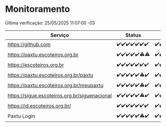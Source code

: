 # Monitoramento

Última verificação: 25/05/2025 11:07:00 -03

|Serviço|Status|Últimas 24h|
|---|---|---|
|https://github.com|<span title="2025-05-18: OK=23">✔️</span><span title="2025-05-19: OK=23">✔️</span><span title="2025-05-20: OK=23">✔️</span><span title="2025-05-21: OK=23">✔️</span><span title="2025-05-22: OK=23">✔️</span><span title="2025-05-23: OK=23">✔️</span><span title="2025-05-24: OK=13">✔️</span>|<span title="24/05/2025 11:07:00 -03 : 200">✔️</span><span title="24/05/2025 12:07:00 -03 : 200">✔️</span><span title="24/05/2025 13:09:00 -03 : 200">✔️</span><span title="24/05/2025 14:07:00 -03 : 200">✔️</span><span title="24/05/2025 15:11:00 -03 : 200">✔️</span><span title="24/05/2025 16:06:00 -03 : 200">✔️</span><span title="24/05/2025 17:09:00 -03 : 200">✔️</span><span title="24/05/2025 18:07:00 -03 : 200">✔️</span><span title="24/05/2025 19:08:00 -03 : 200">✔️</span><span title="24/05/2025 20:08:00 -03 : 200">✔️</span><span title="24/05/2025 21:53:00 -03 : 200">✔️</span><span title="24/05/2025 23:43:00 -03 : 200">✔️</span><span title="25/05/2025 00:41:00 -03 : 200">✔️</span><span title="25/05/2025 01:16:00 -03 : 200">✔️</span><span title="25/05/2025 02:09:00 -03 : 200">✔️</span><span title="25/05/2025 03:12:00 -03 : 200">✔️</span><span title="25/05/2025 04:08:00 -03 : 200">✔️</span><span title="25/05/2025 05:11:00 -03 : 200">✔️</span><span title="25/05/2025 06:08:00 -03 : 200">✔️</span><span title="25/05/2025 07:08:00 -03 : 200">✔️</span><span title="25/05/2025 08:06:00 -03 : 200">✔️</span><span title="25/05/2025 09:15:00 -03 : 200">✔️</span><span title="25/05/2025 10:17:00 -03 : 200">✔️</span><span title="25/05/2025 11:07:00 -03 : 200">✔️</span>|
|https://paxtu.escoteiros.org.br|<span title="2025-05-18: OK=23">✔️</span><span title="2025-05-19: OK=23">✔️</span><span title="2025-05-20: OK=23">✔️</span><span title="2025-05-21: OK=23">✔️</span><span title="2025-05-22: OK=23">✔️</span><span title="2025-05-23: OK=22, Falhas=1">⚠️</span><span title="2025-05-24: OK=12, Falhas=1">⚠️</span>|<span title="24/05/2025 11:07:00 -03 : 200">✔️</span><span title="24/05/2025 12:07:00 -03 : 200">✔️</span><span title="24/05/2025 13:09:00 -03 : 200">✔️</span><span title="24/05/2025 14:07:00 -03 : 200">✔️</span><span title="24/05/2025 15:11:00 -03 : 200">✔️</span><span title="24/05/2025 16:06:00 -03 : 200">✔️</span><span title="24/05/2025 17:09:00 -03 : 200">✔️</span><span title="24/05/2025 18:07:00 -03 : 200">✔️</span><span title="24/05/2025 19:08:00 -03 : 200">✔️</span><span title="24/05/2025 20:08:00 -03 : 200">✔️</span><span title="24/05/2025 21:53:00 -03 : 200">✔️</span><span title="24/05/2025 23:43:00 -03 : 200">✔️</span><span title="25/05/2025 00:41:00 -03 : 200">✔️</span><span title="25/05/2025 01:16:00 -03 : 200">✔️</span><span title="25/05/2025 02:09:00 -03 : 200">✔️</span><span title="25/05/2025 03:12:00 -03 : 200">✔️</span><span title="25/05/2025 04:08:00 -03 : 200">✔️</span><span title="25/05/2025 05:11:00 -03 : 200">✔️</span><span title="25/05/2025 06:08:00 -03 : 200">✔️</span><span title="25/05/2025 07:08:00 -03 : 200">✔️</span><span title="25/05/2025 08:06:00 -03 : 200">✔️</span><span title="25/05/2025 09:15:00 -03 : 200">✔️</span><span title="25/05/2025 10:17:00 -03 : 200">✔️</span><span title="25/05/2025 11:07:00 -03 : 200">✔️</span>|
|https://escoteiros.org.br|<span title="2025-05-18: OK=23">✔️</span><span title="2025-05-19: OK=23">✔️</span><span title="2025-05-20: OK=23">✔️</span><span title="2025-05-21: OK=23">✔️</span><span title="2025-05-22: OK=23">✔️</span><span title="2025-05-23: OK=23">✔️</span><span title="2025-05-24: OK=13">✔️</span>|<span title="24/05/2025 11:07:00 -03 : 200">✔️</span><span title="24/05/2025 12:07:00 -03 : 200">✔️</span><span title="24/05/2025 13:09:00 -03 : 200">✔️</span><span title="24/05/2025 14:07:00 -03 : 200">✔️</span><span title="24/05/2025 15:11:00 -03 : 200">✔️</span><span title="24/05/2025 16:06:00 -03 : 200">✔️</span><span title="24/05/2025 17:09:00 -03 : 200">✔️</span><span title="24/05/2025 18:07:00 -03 : 200">✔️</span><span title="24/05/2025 19:08:00 -03 : 200">✔️</span><span title="24/05/2025 20:08:00 -03 : 200">✔️</span><span title="24/05/2025 21:53:00 -03 : 200">✔️</span><span title="24/05/2025 23:43:00 -03 : 200">✔️</span><span title="25/05/2025 00:41:00 -03 : 200">✔️</span><span title="25/05/2025 01:16:00 -03 : 200">✔️</span><span title="25/05/2025 02:09:00 -03 : 200">✔️</span><span title="25/05/2025 03:12:00 -03 : 200">✔️</span><span title="25/05/2025 04:08:00 -03 : 200">✔️</span><span title="25/05/2025 05:11:00 -03 : 200">✔️</span><span title="25/05/2025 06:08:00 -03 : 200">✔️</span><span title="25/05/2025 07:08:00 -03 : 200">✔️</span><span title="25/05/2025 08:06:00 -03 : 200">✔️</span><span title="25/05/2025 09:15:00 -03 : 200">✔️</span><span title="25/05/2025 10:17:00 -03 : 200">✔️</span><span title="25/05/2025 11:07:00 -03 : 200">✔️</span>|
|https://paxtu.escoteiros.org.br/paxtu|<span title="2025-05-18: OK=23">✔️</span><span title="2025-05-19: OK=23">✔️</span><span title="2025-05-20: OK=23">✔️</span><span title="2025-05-21: OK=23">✔️</span><span title="2025-05-22: OK=23">✔️</span><span title="2025-05-23: OK=22, Falhas=1">⚠️</span><span title="2025-05-24: OK=13">✔️</span>|<span title="24/05/2025 11:07:00 -03 : 200">✔️</span><span title="24/05/2025 12:07:00 -03 : 200">✔️</span><span title="24/05/2025 13:09:00 -03 : 200">✔️</span><span title="24/05/2025 14:07:00 -03 : 200">✔️</span><span title="24/05/2025 15:11:00 -03 : 200">✔️</span><span title="24/05/2025 16:06:00 -03 : 200">✔️</span><span title="24/05/2025 17:09:00 -03 : 200">✔️</span><span title="24/05/2025 18:07:00 -03 : 200">✔️</span><span title="24/05/2025 19:08:00 -03 : 200">✔️</span><span title="24/05/2025 20:08:00 -03 : 200">✔️</span><span title="24/05/2025 21:53:00 -03 : 200">✔️</span><span title="24/05/2025 23:43:00 -03 : 200">✔️</span><span title="25/05/2025 00:41:00 -03 : 200">✔️</span><span title="25/05/2025 01:16:00 -03 : 200">✔️</span><span title="25/05/2025 02:09:00 -03 : 200">✔️</span><span title="25/05/2025 03:12:00 -03 : 200">✔️</span><span title="25/05/2025 04:08:00 -03 : 200">✔️</span><span title="25/05/2025 05:11:00 -03 : 200">✔️</span><span title="25/05/2025 06:08:00 -03 : 200">✔️</span><span title="25/05/2025 07:08:00 -03 : 200">✔️</span><span title="25/05/2025 08:06:00 -03 : 200">✔️</span><span title="25/05/2025 09:15:00 -03 : 200">✔️</span><span title="25/05/2025 10:17:00 -03 : 200">✔️</span><span title="25/05/2025 11:07:00 -03 : 200">✔️</span>|
|https://paxtu.escoteiros.org.br/meupaxtu|<span title="2025-05-18: OK=23">✔️</span><span title="2025-05-19: OK=23">✔️</span><span title="2025-05-20: OK=23">✔️</span><span title="2025-05-21: OK=23">✔️</span><span title="2025-05-22: OK=23">✔️</span><span title="2025-05-23: OK=22, Falhas=1">⚠️</span><span title="2025-05-24: OK=13">✔️</span>|<span title="24/05/2025 11:07:00 -03 : 200">✔️</span><span title="24/05/2025 12:07:00 -03 : 200">✔️</span><span title="24/05/2025 13:09:00 -03 : 200">✔️</span><span title="24/05/2025 14:07:00 -03 : 200">✔️</span><span title="24/05/2025 15:11:00 -03 : 200">✔️</span><span title="24/05/2025 16:06:00 -03 : 200">✔️</span><span title="24/05/2025 17:09:00 -03 : 200">✔️</span><span title="24/05/2025 18:07:00 -03 : 200">✔️</span><span title="24/05/2025 19:08:00 -03 : 200">✔️</span><span title="24/05/2025 20:08:00 -03 : 200">✔️</span><span title="24/05/2025 21:53:00 -03 : 200">✔️</span><span title="24/05/2025 23:43:00 -03 : 200">✔️</span><span title="25/05/2025 00:41:00 -03 : 200">✔️</span><span title="25/05/2025 01:16:00 -03 : 200">✔️</span><span title="25/05/2025 02:09:00 -03 : 200">✔️</span><span title="25/05/2025 03:12:00 -03 : 200">✔️</span><span title="25/05/2025 04:08:00 -03 : 200">✔️</span><span title="25/05/2025 05:11:00 -03 : 200">✔️</span><span title="25/05/2025 06:08:00 -03 : 200">✔️</span><span title="25/05/2025 07:08:00 -03 : 200">✔️</span><span title="25/05/2025 08:06:00 -03 : 200">✔️</span><span title="25/05/2025 09:15:00 -03 : 200">✔️</span><span title="25/05/2025 10:17:00 -03 : 200">✔️</span><span title="25/05/2025 11:07:00 -03 : 200">✔️</span>|
|https://sigue.escoteiros.org.br/siguenacional|<span title="2025-05-18: OK=23">✔️</span><span title="2025-05-19: OK=23">✔️</span><span title="2025-05-20: OK=23">✔️</span><span title="2025-05-21: OK=23">✔️</span><span title="2025-05-22: OK=23">✔️</span><span title="2025-05-23: OK=22, Falhas=1">⚠️</span><span title="2025-05-24: OK=13">✔️</span>|<span title="24/05/2025 11:07:00 -03 : 200">✔️</span><span title="24/05/2025 12:07:00 -03 : 200">✔️</span><span title="24/05/2025 13:09:00 -03 : 200">✔️</span><span title="24/05/2025 14:07:00 -03 : 200">✔️</span><span title="24/05/2025 15:11:00 -03 : 200">✔️</span><span title="24/05/2025 16:06:00 -03 : 200">✔️</span><span title="24/05/2025 17:09:00 -03 : 200">✔️</span><span title="24/05/2025 18:07:00 -03 : 200">✔️</span><span title="24/05/2025 19:08:00 -03 : 200">✔️</span><span title="24/05/2025 20:08:00 -03 : 200">✔️</span><span title="24/05/2025 21:53:00 -03 : 200">✔️</span><span title="24/05/2025 23:43:00 -03 : 200">✔️</span><span title="25/05/2025 00:41:00 -03 : 200">✔️</span><span title="25/05/2025 01:16:00 -03 : 200">✔️</span><span title="25/05/2025 02:09:00 -03 : 200">✔️</span><span title="25/05/2025 03:12:00 -03 : 200">✔️</span><span title="25/05/2025 04:08:00 -03 : 200">✔️</span><span title="25/05/2025 05:11:00 -03 : 200">✔️</span><span title="25/05/2025 06:08:00 -03 : 200">✔️</span><span title="25/05/2025 07:08:00 -03 : 200">✔️</span><span title="25/05/2025 08:06:00 -03 : 200">✔️</span><span title="25/05/2025 09:15:00 -03 : 200">✔️</span><span title="25/05/2025 10:17:00 -03 : 200">✔️</span><span title="25/05/2025 11:07:00 -03 : 200">✔️</span>|
|https://id.escoteiros.org.br/|<span title="2025-05-18: OK=23">✔️</span><span title="2025-05-19: OK=23">✔️</span><span title="2025-05-20: OK=23">✔️</span><span title="2025-05-21: OK=23">✔️</span><span title="2025-05-22: OK=23">✔️</span><span title="2025-05-23: OK=23">✔️</span><span title="2025-05-24: OK=13">✔️</span>|<span title="24/05/2025 11:07:00 -03 : 200">✔️</span><span title="24/05/2025 12:07:00 -03 : 200">✔️</span><span title="24/05/2025 13:09:00 -03 : 200">✔️</span><span title="24/05/2025 14:07:00 -03 : 200">✔️</span><span title="24/05/2025 15:11:00 -03 : 200">✔️</span><span title="24/05/2025 16:06:00 -03 : 200">✔️</span><span title="24/05/2025 17:09:00 -03 : 200">✔️</span><span title="24/05/2025 18:07:00 -03 : 200">✔️</span><span title="24/05/2025 19:08:00 -03 : 200">✔️</span><span title="24/05/2025 20:08:00 -03 : 200">✔️</span><span title="24/05/2025 21:53:00 -03 : 200">✔️</span><span title="24/05/2025 23:43:00 -03 : 200">✔️</span><span title="25/05/2025 00:41:00 -03 : 200">✔️</span><span title="25/05/2025 01:16:00 -03 : 200">✔️</span><span title="25/05/2025 02:09:00 -03 : 200">✔️</span><span title="25/05/2025 03:12:00 -03 : 200">✔️</span><span title="25/05/2025 04:08:00 -03 : 200">✔️</span><span title="25/05/2025 05:11:00 -03 : 200">✔️</span><span title="25/05/2025 06:08:00 -03 : 200">✔️</span><span title="25/05/2025 07:08:00 -03 : 200">✔️</span><span title="25/05/2025 08:06:00 -03 : 200">✔️</span><span title="25/05/2025 09:15:00 -03 : 200">✔️</span><span title="25/05/2025 10:17:00 -03 : 200">✔️</span><span title="25/05/2025 11:07:00 -03 : 200">✔️</span>|
|Paxtu Login|<span title="2025-05-18: OK=23">✔️</span><span title="2025-05-19: OK=23">✔️</span><span title="2025-05-20: OK=23">✔️</span><span title="2025-05-21: OK=23">✔️</span><span title="2025-05-22: OK=23">✔️</span><span title="2025-05-23: OK=21, Falhas=2">⚠️</span><span title="2025-05-24: OK=13">✔️</span>|<span title="24/05/2025 11:07:00 -03 : 200">✔️</span><span title="24/05/2025 12:08:00 -03 : 200">✔️</span><span title="24/05/2025 13:09:00 -03 : 200">✔️</span><span title="24/05/2025 14:07:00 -03 : 200">✔️</span><span title="24/05/2025 15:11:00 -03 : 200">✔️</span><span title="24/05/2025 16:06:00 -03 : 200">✔️</span><span title="24/05/2025 17:09:00 -03 : 200">✔️</span><span title="24/05/2025 18:07:00 -03 : 200">✔️</span><span title="24/05/2025 19:08:00 -03 : 200">✔️</span><span title="24/05/2025 20:08:00 -03 : 200">✔️</span><span title="24/05/2025 21:53:00 -03 : 200">✔️</span><span title="24/05/2025 23:43:00 -03 : 200">✔️</span><span title="25/05/2025 00:41:00 -03 : 200">✔️</span><span title="25/05/2025 01:16:00 -03 : 200">✔️</span><span title="25/05/2025 02:09:00 -03 : 200">✔️</span><span title="25/05/2025 03:12:00 -03 : 200">✔️</span><span title="25/05/2025 04:08:00 -03 : 200">✔️</span><span title="25/05/2025 05:11:00 -03 : 200">✔️</span><span title="25/05/2025 06:08:00 -03 : 200">✔️</span><span title="25/05/2025 07:08:00 -03 : 200">✔️</span><span title="25/05/2025 08:06:00 -03 : 200">✔️</span><span title="25/05/2025 09:15:00 -03 : 200">✔️</span><span title="25/05/2025 10:17:00 -03 : 200">✔️</span><span title="25/05/2025 11:07:00 -03 : 200">✔️</span>|
